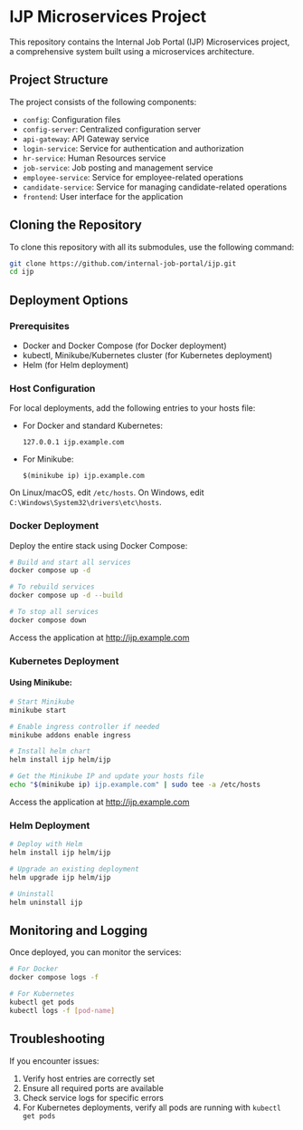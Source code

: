 # IJP Microservices Project

This repository contains the Internal Job Portal (IJP) Microservices project, a comprehensive system built using a microservices architecture.

## Project Structure

The project consists of the following components:

- `config`: Configuration files
- `config-server`: Centralized configuration server
- `api-gateway`: API Gateway service
- `login-service`: Service for authentication and authorization
- `hr-service`: Human Resources service
- `job-service`: Job posting and management service
- `employee-service`: Service for employee-related operations
- `candidate-service`: Service for managing candidate-related operations
- `frontend`: User interface for the application

## Cloning the Repository

To clone this repository with all its submodules, use the following command:

```bash
git clone https://github.com/internal-job-portal/ijp.git
cd ijp
```

## Deployment Options

### Prerequisites

- Docker and Docker Compose (for Docker deployment)
- kubectl, Minikube/Kubernetes cluster (for Kubernetes deployment)
- Helm (for Helm deployment)

### Host Configuration

For local deployments, add the following entries to your hosts file:

- For Docker and standard Kubernetes: 
  ```
  127.0.0.1 ijp.example.com
  ```

- For Minikube:
  ```
  $(minikube ip) ijp.example.com
  ```

On Linux/macOS, edit `/etc/hosts`. On Windows, edit `C:\Windows\System32\drivers\etc\hosts`.

### Docker Deployment

Deploy the entire stack using Docker Compose:

```bash
# Build and start all services
docker compose up -d

# To rebuild services
docker compose up -d --build

# To stop all services
docker compose down
```

Access the application at http://ijp.example.com

### Kubernetes Deployment

#### Using Minikube:

```bash
# Start Minikube
minikube start

# Enable ingress controller if needed
minikube addons enable ingress

# Install helm chart
helm install ijp helm/ijp

# Get the Minikube IP and update your hosts file
echo "$(minikube ip) ijp.example.com" | sudo tee -a /etc/hosts
```

Access the application at http://ijp.example.com

### Helm Deployment

```bash
# Deploy with Helm
helm install ijp helm/ijp

# Upgrade an existing deployment
helm upgrade ijp helm/ijp

# Uninstall
helm uninstall ijp
```

## Monitoring and Logging

Once deployed, you can monitor the services:

```bash
# For Docker
docker compose logs -f

# For Kubernetes
kubectl get pods
kubectl logs -f [pod-name]
```

## Troubleshooting

If you encounter issues:

1. Verify host entries are correctly set
2. Ensure all required ports are available
3. Check service logs for specific errors
4. For Kubernetes deployments, verify all pods are running with `kubectl get pods`
